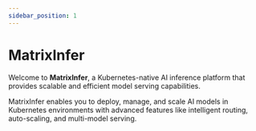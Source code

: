 ```yaml
---
sidebar_position: 1
---
```


# MatrixInfer

Welcome to **MatrixInfer**, a Kubernetes-native AI inference platform that provides scalable and efficient model serving capabilities.

MatrixInfer enables you to deploy, manage, and scale AI models in Kubernetes environments with advanced features like intelligent routing, auto-scaling, and multi-model serving.
